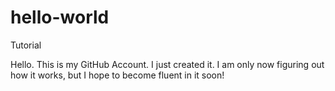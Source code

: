 # hello-world
Tutorial

Hello. This is my GitHub Account. I just created it. I am only now figuring out how it works, but I hope to become fluent in it soon!
